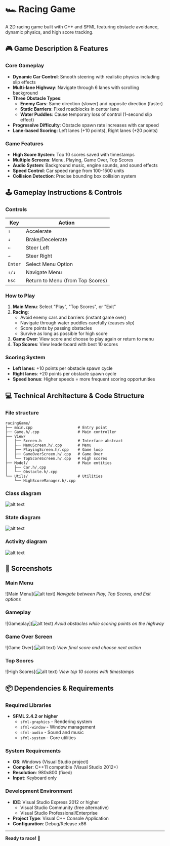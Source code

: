# 🏎️ Racing Game

A 2D racing game built with C++ and SFML featuring obstacle avoidance, dynamic physics, and high score tracking.

## 🎮 Game Description & Features

### Core Gameplay
- **Dynamic Car Control**: Smooth steering with realistic physics including slip effects
- **Multi-lane Highway**: Navigate through 6 lanes with scrolling background
- **Three Obstacle Types**:
  - **Enemy Cars**: Same direction (slower) and opposite direction (faster)
  - **Static Barriers**: Fixed roadblocks in center lane
  - **Water Puddles**: Cause temporary loss of control (1-second slip effect)
- **Progressive Difficulty**: Obstacle spawn rate increases with car speed
- **Lane-based Scoring**: Left lanes (+10 points), Right lanes (+20 points)

### Game Features
- **High Score System**: Top 10 scores saved with timestamps
- **Multiple Screens**: Menu, Playing, Game Over, Top Scores
- **Audio System**: Background music, engine sounds, and sound effects
- **Speed Control**: Car speed range from 100-1500 units
- **Collision Detection**: Precise bounding box collision system

## 🕹️ Gameplay Instructions & Controls

### Controls
| Key | Action |
|-----|--------|
| `↑` | Accelerate |
| `↓` | Brake/Decelerate |
| `←` | Steer Left |
| `→` | Steer Right |
| `Enter` | Select Menu Option |
| `↑/↓` | Navigate Menu |
| `Esc` | Return to Menu (from Top Scores) |

### How to Play
1. **Main Menu**: Select "Play", "Top Scores", or "Exit"
2. **Racing**: 
   - Avoid enemy cars and barriers (instant game over)
   - Navigate through water puddles carefully (causes slip)
   - Score points by passing obstacles
   - Survive as long as possible for high score
3. **Game Over**: View score and choose to play again or return to menu
4. **Top Scores**: View leaderboard with best 10 scores

### Scoring System
- **Left lanes**: +10 points per obstacle spawn cycle
- **Right lanes**: +20 points per obstacle spawn cycle
- **Speed bonus**: Higher speeds = more frequent scoring opportunities

## 💻 Technical Architecture & Code Structure
### File structure
```
racingGame/
├── main.cpp                    # Entry point
├── Game.h/.cpp                 # Main controller
├── View/                       
│   ├── Screen.h                # Interface abstract
│   ├── MenuScreen.h/.cpp       # Menu
│   ├── PlayingScreen.h/.cpp    # Game loop
│   ├── GameOverScreen.h/.cpp   # Game Over
│   └── TopScoreScreen.h/.cpp   # High scores
├── Model/                      # Main entities 
│   ├── Car.h/.cpp              
│   └── Obstacle.h/.cpp         
└── Utils/                      # Utilities
    └── HighScoreManager.h/.cpp 
```
### Class diagram
![alt text](classDiagram_racingGame.png)
### State diagram
![alt text](stateDiagram_racingGame.png)
### Activity diagram
![alt text](activityDiagram_racingGame.png)

## 📸 Screenshots

### Main Menu
![Main Menu](![alt text](main_menu_screenshot.jpg))
*Navigate between Play, Top Scores, and Exit options*

### Gameplay
![Gameplay](![alt text](playing_screenshot.jpg))
*Avoid obstacles while scoring points on the highway*

### Game Over Screen
![Game Over](![alt text](game_over_screenshot.jpg))
*View final score and choose next action*

### Top Scores
![High Scores](![alt text](top_scores_screenshot.jpg))
*View top 10 scores with timestamps*

## 📦 Dependencies & Requirements

### Required Libraries
- **SFML 2.4.2 or higher**
  - `sfml-graphics` - Rendering system
  - `sfml-window` - Window management  
  - `sfml-audio` - Sound and music
  - `sfml-system` - Core utilities

### System Requirements
- **OS**: Windows (Visual Studio project)
- **Compiler**: C++11 compatible (Visual Studio 2012+)
- **Resolution**: 980x800 (fixed)
- **Input**: Keyboard only

### Development Environment
- **IDE**: Visual Studio Express 2012 or higher
  - Visual Studio Community (free alternative)
  - Visual Studio Professional/Enterprise
- **Project Type**: Visual C++ Console Application
- **Configuration**: Debug/Release x86
---

**Ready to race! 🏁**
